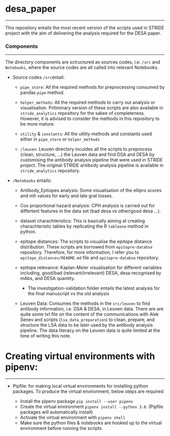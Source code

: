 # desa_paper
---

This repository entails the most recent version of the scripts used in STRIDE project with the aim of delivering the analysis required for the DESA paper. 


### Components 
---

The directory components are sctructured as sources codes, i.e. `/src` and `Notebooks`, where the source codes are all called into relevant Notebooks. 

* Source codes `/src`entail:
    * `pipe_store`: All the required methods for preprocessing consumed by pandas `pipe` method.
    * `helper_methods`: All the required methods to carry out analysis or visualisation. Priliminary version of these scripts are also available in `stride_analytics` repository for the sakee of completeness. However, it is advised to consider the methods in this repository to be more mature. 

    * `utility` & `constants`: All the utility methods and constants used either in `pipe_store` or `helper_methods`

    * `/leuven`: Leuven directory inculdes all the scripts to preprocess (clean, structure, ...) the Leuven data and find DSA and DESA by customising the antibody analysis pipeline that were used in STRIDE project. The original STRIDE antibody analysis pipeline is available in `stride_analytics` repository. 


* `/Notebooks` entails:

    * Antibody_Eptiopes analysis: Some visualisation of the ellipro scores and mfi values for early and late grat losses.

    * Cox proportional hazard analysis: CPH analysis is carried out for differtent features in the data set (bad desa vs other/good desa ...).

    * dataset charachteristics: This is basically aiming at creating charachteristic tables by replicating the R `tableone` method in python.  

    * epitope distances: The scripts to visualise the epitope distance distribution. These scripts are borrowed from `epitopre-databse` repository. Therefore, for more information, I refer you to  `epitope_distances/README.md` file and `epitopre-databse` repository.

    * epitope relevance: Kaplan-Meier visualisation for different variables including, good/bad (relevant/irrelevant) DESA, desa recognised by mAbs, and DESA quantity. 
        - The investigation-validation folder entails the latest analysis for the final manuscript vs the old analysis 

    * Leuven Data: Consumes the methods in the `src/leuven` to find antibody information, i.e. DSA & DESA, in Leuven data. There are are quite some txt file on the content of the communications with Alek Senev and scripts (`lsa_data_preparation`) to clean, prepare, and structure the LSA data to be later used by the antibody analysis pipeline. The data literacy on the Leuven data is quite limited at the time of writing this note.


# Creating virtual environments with pipenv:
---

- Pipfile: for making local virtual environments for installing python packages. To produce the virtual environment, below steps are required:

    * Install the pipenv package `pip install --user pipenv`
    * Create the virtual environment `pipenv install --python 3.8`. (Pipfile packages will automatically install)
    * Activate the virtual environment with `pipenv shell`
    * Make sure the python files & notebooks are hooked up to the virtual environment before running the scripts